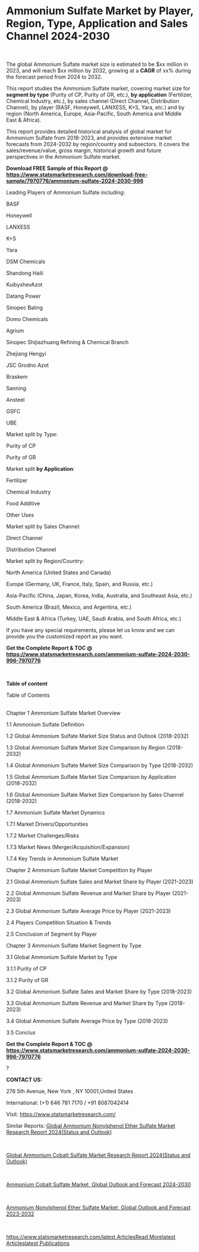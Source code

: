 <h1>Ammonium Sulfate Market by Player, Region, Type, Application and Sales Channel 2024-2030</h1><br/><p>The global Ammonium Sulfate market size is estimated to be $xx million in 2023, and will reach $xx million by 2032, growing at a <strong>CAGR</strong> of xx% during the forecast period from 2024 to 2032.</p>
 
 
 
 <p>This report studies the Ammonium Sulfate market, covering market size for <strong>segment by type</strong> (Purity of CP, Purity of GR, etc.), <strong>by application</strong> (Fertilizer, Chemical Industry, etc.), by sales channel (Direct Channel, Distribution Channel), by player (BASF, Honeywell, LANXESS, K+S, Yara, etc.) and by region (North America, Europe, Asia-Pacific, South America and Middle East & Africa).</p>
 
 
 
 <p>This report provides detailed historical analysis of global market for Ammonium Sulfate from 2018-2023, and provides extensive market forecasts from 2024-2032 by region/country and subsectors. It covers the sales/revenue/value, gross margin, historical growth and future perspectives in the Ammonium Sulfate market.</p>
 
 
 
 <p><strong>Download FREE Sample of this Report @ <a href="https://www.statsmarketresearch.com/download-free-sample/7970776/ammonium-sulfate-2024-2030-996">https://www.statsmarketresearch.com/download-free-sample/7970776/ammonium-sulfate-2024-2030-996</a></strong></p>
 
 
 
 <p>Leading Players of Ammonium Sulfate including:</p>
 
 
 
 <p>BASF</p>
 
 
 
 <p>Honeywell</p>
 
 
 
 <p>LANXESS</p>
 
 
 
 <p>K+S</p>
 
 
 
 <p>Yara</p>
 
 
 
 <p>DSM Chemicals</p>
 
 
 
 <p>Shandong Haili</p>
 
 
 
 <p>KuibyshevAzot</p>
 
 
 
 <p>Datang Power</p>
 
 
 
 <p>Sinopec Baling</p>
 
 
 
 <p>Domo Chemicals</p>
 
 
 
 <p>Agrium</p>
 
 
 
 <p>Sinopec Shijiazhuang Refining & Chemical Branch</p>
 
 
 
 <p>Zhejiang Hengyi</p>
 
 
 
 <p>JSC Grodno Azot</p>
 
 
 
 <p>Braskem</p>
 
 
 
 <p>Sanning</p>
 
 
 
 <p>Ansteel</p>
 
 
 
 <p>GSFC</p>
 
 
 
 <p>UBE</p>
 
 
 
 <p>Market split by Type:</p>
 
 
 
 <p>Purity of CP</p>
 
 
 
 <p>Purity of GR</p>
 
 
 
 <p>Market split <strong>by Application</strong>:</p>
 
 
 
 <p>Fertilizer</p>
 
 
 
 <p>Chemical Industry</p>
 
 
 
 <p>Food Additive</p>
 
 
 
 <p>Other Uses</p>
 
 
 
 <p>Market split by Sales Channel:</p>
 
 
 
 <p>Direct Channel</p>
 
 
 
 <p>Distribution Channel</p>
 
 
 
 <p>Market split by Region/Country:</p>
 
 
 
 <p>North America (United States and Canada)</p>
 
 
 
 <p>Europe (Germany, UK, France, Italy, Spain, and Russia, etc.)</p>
 
 
 
 <p>Asia-Pacific (China, Japan, Korea, India, Australia, and Southeast Asia, etc.)</p>
 
 
 
 <p>South America (Brazil, Mexico, and Argentina, etc.)</p>
 
 
 
 <p>Middle East & Africa (Turkey, UAE, Saudi Arabia, and South Africa, etc.)</p>
 
 
 
 <p>If you have any special requirements, please let us know and we can provide you the customized report as you want.</p>
 
 
 
 <div><b>Get the Complete Report & TOC @ <a href="https://www.statsmarketresearch.com/ammonium-sulfate-2024-2030-996-7970776">https://www.statsmarketresearch.com/ammonium-sulfate-2024-2030-996-7970776</a></b></div>
 
 
 
 <p><br />
 
 <b>Table of content</b></p>
 
 
 
 <p>Table of Contents<br />
 
 <br />
 
 Chapter 1 Ammonium Sulfate Market Overview<br />
 
 1.1 Ammonium Sulfate Definition<br />
 
 1.2 Global Ammonium Sulfate Market Size Status and Outlook (2018-2032)<br />
 
 1.3 Global Ammonium Sulfate Market Size Comparison by Region (2018-2032)<br />
 
 1.4 Global Ammonium Sulfate Market Size Comparison by Type (2018-2032)<br />
 
 1.5 Global Ammonium Sulfate Market Size Comparison by Application (2018-2032)<br />
 
 1.6 Global Ammonium Sulfate Market Size Comparison by Sales Channel (2018-2032)<br />
 
 1.7 Ammonium Sulfate Market Dynamics<br />
 
 1.7.1 Market Drivers/Opportunities<br />
 
 1.7.2 Market Challenges/Risks<br />
 
 1.7.3 Market News (Merger/Acquisition/Expansion)<br />
 
 1.7.4 Key Trends in Ammonium Sulfate Market<br />
 
 Chapter 2 Ammonium Sulfate Market Competition by Player<br />
 
 2.1 Global Ammonium Sulfate Sales and Market Share by Player (2021-2023)<br />
 
 2.2 Global Ammonium Sulfate Revenue and Market Share by Player (2021-2023)<br />
 
 2.3 Global Ammonium Sulfate Average Price by Player (2021-2023)<br />
 
 2.4 Players Competition Situation & Trends<br />
 
 2.5 Conclusion of Segment by Player<br />
 
 Chapter 3 Ammonium Sulfate Market Segment by Type<br />
 
 3.1 Global Ammonium Sulfate Market by Type<br />
 
 3.1.1 Purity of CP<br />
 
 3.1.2 Purity of GR<br />
 
 3.2 Global Ammonium Sulfate Sales and Market Share by Type (2018-2023)<br />
 
 3.3 Global Ammonium Sulfate Revenue and Market Share by Type (2018-2023)<br />
 
 3.4 Global Ammonium Sulfate Average Price by Type (2018-2023)<br />
 
 3.5 Conclus</p>
 
 
 
 <div><b>Get the Complete Report & TOC @ <a href="https://www.statsmarketresearch.com/ammonium-sulfate-2024-2030-996-7970776">https://www.statsmarketresearch.com/ammonium-sulfate-2024-2030-996-7970776</a></b></div>
 
 
 
 <p>? </p>
 
 
 
 <p><b>CONTACT US:</b><br />
 
 276 5th Avenue, New York , NY 10001,United States<br />
 
 International: (+1) 646 781 7170 / +91 8087042414<br />
 
 Visit: <a href="https://www.statsmarketresearch.com/">https://www.statsmarketresearch.com/</a><br />
 
 Similar Reports: <a href="https://www.statsmarketresearch.com/ammonium-sulfate-2024-2030-996-7970776">Global Ammonium Nonylphenol Ether Sulfate Market Research Report 2024(Status and Outlook)</a><br />
 
 <br />
 
 <a href="https://www.statsmarketresearch.com/ammonium-sulfate-2024-2030-996-7970776">Global Ammonium Cobalt Sulfate Market Research Report 2024(Status and Outlook)</a><br />
 
 <br />
 
 <a href="https://www.statsmarketresearch.com/ammonium-sulfate-2024-2030-996-7970776">Ammonium Cobalt Sulfate Market, Global Outlook and Forecast 2024-2030</a><br />
 
 <br />
 
 <a href="https://www.statsmarketresearch.com/ammonium-sulfate-2024-2030-996-7970776">Ammonium Nonylphenol Ether Sulfate Market, Global Outlook and Forecast 2023-2032</a><br />
 
 <br />
 
 <a href="https://gyeongbokgung.com">https://www.statsmarketresearch.com/</a><a href="https://hallyeomaritime.com">latest Articles</a><a href="https://jingwansa.com">Read More</a><a href="https://nguoiviet.jp/">latest Articles</a><a href="https://www.intelmarketresearch.com/">latest Publications</a></p>